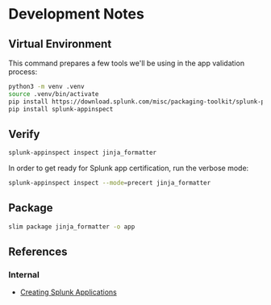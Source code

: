 # Development Notes

## Virtual Environment

This command prepares a few tools we'll be using in the app validation process:

```bash
python3 -m venv .venv
source .venv/bin/activate
pip install https://download.splunk.com/misc/packaging-toolkit/splunk-packaging-toolkit-1.0.1.tar.gz
pip install splunk-appinspect
```

## Verify

```bash
splunk-appinspect inspect jinja_formatter
```

In order to get ready for Splunk app certification, run the verbose mode:

```bash
splunk-appinspect inspect --mode=precert jinja_formatter
```

## Package

```bash
slim package jinja_formatter -o app
```

## References

### Internal

* [Creating Splunk Applications](https://confluence.in.here.com/display/~lorenc/DRAFT%3A+Creating+Splunk+Applications)

